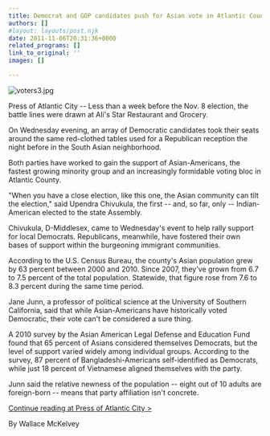 ```yaml
---
title: Democrat and GOP candidates push for Asian vote in Atlantic County
authors: []
#layout: layouts/post.njk
date: 2011-11-06T20:31:36+0000
related_programs: []
link_to_original: ''
images: []

---
```

![voters3.jpg](/uploads/voters3-thumb-240x159-229.jpg)

Press of Atlantic City -- Less than a week before the Nov. 8 election, the battle lines were drawn at Ali's Star Restaurant and Grocery.

On Wednesday evening, an array of Democratic candidates took their seats around the same red-clothed tables used for a Republican reception the night before in the South Asian neighborhood.

Both parties have worked to gain the support of Asian-Americans, the fastest growing minority group and an increasingly formidable voting bloc in Atlantic County.

"When you have a close election, like this one, the Asian community can tilt the election," said Upendra Chivukula, the first -- and, so far, only -- Indian-American elected to the state Assembly.

Chivukula, D-Middlesex, came to Wednesday's event to help rally support for local Democrats. Republicans, meanwhile, have fostered their own bases of support within the burgeoning immigrant communities.

According to the U.S. Census Bureau, the county's Asian population grew by 63 percent between 2000 and 2010. Since 2007, they've grown from 6.7 to 7.5 percent of the total population. Statewide, that figure rose from 7.6 to 8.3 percent during the same time period.

Jane Junn, a professor of political science at the University of Southern California, said that while Asian-Americans have historically voted Democratic, their vote can't be considered a sure thing.

A 2010 survey by the Asian American Legal Defense and Education Fund found that 65 percent of Asians considered themselves Democrats, but the level of support varied widely among individual groups. According to the survey, 87 percent of Bangladeshi-Americans self-identified as Democrats, while just 18 percent of Vietnamese aligned themselves with the party.

Junn said the relative newness of the population -- eight out of 10 adults are foreign-born -- means that party affiliation isn't concrete.

[Continue reading at Press of Atlantic City >](https://www.pressofatlanticcity.com/politics/democrat-and-gop-candidates-push-for-asian-vote-in-atlantic/article_981054e4-08d8-11e1-9c1a-001cc4c002e0.html)

By Wallace McKelvey